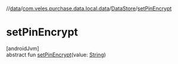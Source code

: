 //[data](../../../index.md)/[com.veles.purchase.data.local.data](../index.md)/[DataStore](index.md)/[setPinEncrypt](set-pin-encrypt.md)

# setPinEncrypt

[androidJvm]\
abstract fun [setPinEncrypt](set-pin-encrypt.md)(value: [String](https://kotlinlang.org/api/latest/jvm/stdlib/kotlin/-string/index.html))
